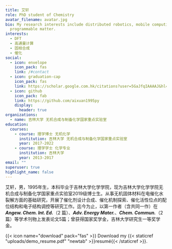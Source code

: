 ```yaml
---
title: 艾轩
role: PhD student of Chemistry
avatar_filename: avatar.jpg
bio: My research interests include distributed robotics, mobile computing and
  programmable matter.
interests:
  - DFT
  - 高通量计算
  - 固相合成
  - 催化
social:
  - icon: envelope
    icon_pack: fas
    link: /#contact
  - icon: graduation-cap
    icon_pack: fas
    link: https://scholar.google.com.hk/citations?user=5GaJfqIAAAAJ&hl=zh-CN&oi=ao
  - icon: github
    icon_pack: fab
    link: https://github.com/aixuan1995py
    display:
      header: true
organizations:
  - name: 吉林大学 无机合成与制备化学国家重点实验室
education:
  courses:
    - course: 理学博士 无机化学
      institution: 吉林大学 无机合成与制备化学国家重点实验室
      year: 2017-2022
    - course: 理学学士 化学专业
      institution: 吉林大学
      year: 2013-2017
email: ""
superuser: true
highlight_name: false
---
```

艾轩，男，1995年生，本科毕业于吉林大学化学学院，现为吉林大学化学学院无机合成与制备化学国家重点实验室2019级博士生。从事无机固体材料在电催化水裂解方面的基础研究，开展了催化剂设计合成、催化机制探索、催化活性位点的配位结构和电子结构调控等研究工作。迄今为止，以第一作者（含共同一作）在***Angew. Chem. Int. Ed.***（2 篇）、***Adv. Energy Mater.***、***Chem. Commun.***（2篇）等学术刊物上发表论文5篇；曾获得国家奖学金，吉林大学研究生一等奖学金。

{{< icon name="download" pack="fas" >}} Download my {{< staticref "uploads/demo_resume.pdf" "newtab" >}}resumé{{< /staticref >}}.